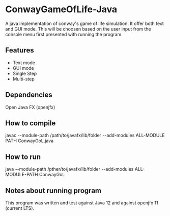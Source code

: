 # ConwayGameOfLife-Java

A java implementation of conway's game of life simulation. It offer both text and GUI mode. This will be choosen based on the user input from the console menu first presented with running the program.

## Features

* Text mode
* GUI mode
* Single Step
* Multi-step

## Dependencies

Open Java FX (openjfx)

## How to compile

javac --module-path /path/to/javafx/lib/folder --add-modules ALL-MODULE PATH ConwayGoL.java

## How to run

java --module-path /pther/to/javafx/lib/folder --add-modules ALL-MODULE-PATH ConwayGoL

## Notes about running program

This program was written and test against Java 12 and against openjfx 11 (current LTS). 
